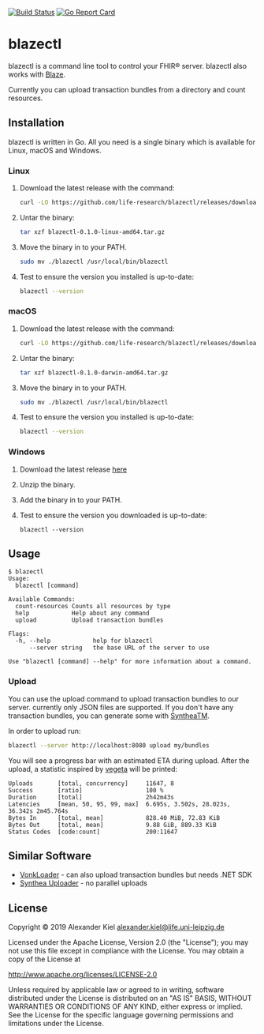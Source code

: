 [![Build Status](https://travis-ci.org/life-research/blazectl.svg?branch=master)](https://travis-ci.org/life-research/blazectl)
[![Go Report Card](https://goreportcard.com/badge/github.com/life-research/blazectl)](https://goreportcard.com/report/github.com/life-research/blazectl)

# blazectl

blazectl is a command line tool to control your FHIR® server. blazectl also works with [Blaze][4].

Currently you can upload transaction bundles from a directory and count resources.

## Installation

blazectl is written in Go. All you need is a single binary which is available for Linux, macOS and Windows.

### Linux

1. Download the latest release with the command:

   ```bash
   curl -LO https://github.com/life-research/blazectl/releases/download/v0.1.0/blazectl-0.1.0-linux-amd64.tar.gz
   ```

1. Untar the binary:

   ```bash
   tar xzf blazectl-0.1.0-linux-amd64.tar.gz
   ```
   
1. Move the binary in to your PATH.

   ```bash
   sudo mv ./blazectl /usr/local/bin/blazectl
   ```

1. Test to ensure the version you installed is up-to-date:

   ```bash
   blazectl --version
   ```

### macOS

1. Download the latest release with the command:

   ```bash
   curl -LO https://github.com/life-research/blazectl/releases/download/v0.1.0/blazectl-0.1.0-darwin-amd64.tar.gz
   ```

1. Untar the binary:

   ```bash
   tar xzf blazectl-0.1.0-darwin-amd64.tar.gz
   ```
   
1. Move the binary in to your PATH.

   ```bash
   sudo mv ./blazectl /usr/local/bin/blazectl
   ```

1. Test to ensure the version you installed is up-to-date:

   ```bash
   blazectl --version
   ```

### Windows

1. Download the latest release [here][3]

1. Unzip the binary.

1. Add the binary in to your PATH.

1. Test to ensure the version you downloaded is up-to-date:

   ```
   blazectl --version
   ```
   
## Usage

```
$ blazectl
Usage:
  blazectl [command]

Available Commands:
  count-resources Counts all resources by type
  help            Help about any command
  upload          Upload transaction bundles

Flags:
  -h, --help            help for blazectl
      --server string   the base URL of the server to use

Use "blazectl [command] --help" for more information about a command.
```

### Upload

You can use the upload command to upload transaction bundles to our server. currently only JSON files are supported. If you don't have any transaction bundles, you can generate some with [SyntheaTM][5].

In order to upload run:

```bash
blazectl --server http://localhost:8080 upload my/bundles
```

You will see a progress bar with an estimated ETA during upload. After the upload, a statistic inspired by [vegeta][6] will be printed:

```
Uploads       [total, concurrency]     11647, 8
Success       [ratio]                  100 %
Duration      [total]                  2h42m43s
Latencies     [mean, 50, 95, 99, max]  6.695s, 3.502s, 28.023s, 36.342s 2m45.764s
Bytes In      [total, mean]            828.40 MiB, 72.83 KiB
Bytes Out     [total, mean]            9.88 GiB, 889.33 KiB
Status Codes  [code:count]             200:11647
```

## Similar Software

* [VonkLoader][1] - can also upload transaction bundles but needs .NET SDK
* [Synthea Uploader][2] - no parallel uploads

## License

Copyright © 2019 Alexander Kiel <alexander.kiel@life.uni-leipzig.de>

Licensed under the Apache License, Version 2.0 (the "License"); you may not use this file except in compliance with the License. You may obtain a copy of the License at

http://www.apache.org/licenses/LICENSE-2.0

Unless required by applicable law or agreed to in writing, software distributed under the License is distributed on an "AS IS" BASIS, WITHOUT WARRANTIES OR CONDITIONS OF ANY KIND, either express or implied. See the License for the specific language governing permissions and limitations under the License.

[1]: <http://docs.simplifier.net/vonkloader/>
[2]: <https://github.com/synthetichealth/uploader>
[3]: <https://github.com/life-research/blazectl/releases/download/v0.1.0/blazectl-0.1.0-windows-amd64.zip>
[4]: <https://github.com/life-research/blaze>
[5]: <https://github.com/synthetichealth/synthea>
[6]: <https://github.com/tsenart/vegeta>
